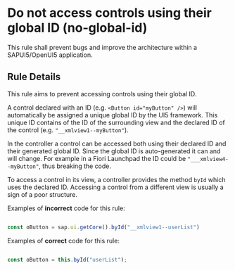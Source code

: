 # Do not access controls using their global ID (no-global-id)

This rule shall prevent bugs and improve the architecture within a SAPUI5/OpenUI5 application.


## Rule Details

This rule aims to prevent accessing controls using their global ID. 

A control declared with an ID (e.g. `<Button id="myButton" />`) will automatically be assigned a unique global ID by the UI5 framework. This unique ID contains of the ID of the surrounding view and the declared ID of the control (e.g. `"__xmlview1--myButton"`).

In the controller a control can be accessed both using their declared ID and their generated global ID. Since the global ID is auto-generated it can and will change. For example in a Fiori Launchpad the ID could be `"___xmlview4--myButton"`, thus breaking the code.

To access a control in its view, a controller provides the method `byId` which uses the declared ID. Accessing a control from a different view is usually a sign of a poor structure.

Examples of **incorrect** code for this rule:

```js

const oButton = sap.ui.getCore().byId("__xmlview1--userList")

```

Examples of **correct** code for this rule:

```js

const oButton = this.byId("userList");

```
